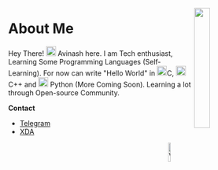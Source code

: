 <!--Git Pic-->
<a href="#"><img align="right" src="https://avatars.githubusercontent.com/u/56125142?v=4" width="25%"/></a>

<!--About me-->
<h1>About Me</h1>
<p>Hey There! <a href="#"><img src="https://media.giphy.com/media/hvRJCLFzcasrR4ia7z/giphy.gif" width="20"></a> Avinash here. I am Tech enthusiast, Learning Some Programming Languages (Self-Learning). For now can write "Hello World" in <a href="#"><img width="20" src="https://www.joshinnovations.com/adminstyles/img/gallery/1612173696.png"></a>C, <a href="#"><img width="20" src="https://www.freeiconspng.com/uploads/c--logo-icon-0.png"/></a> C++
    and <a href="#"><img width="20" src="https://sonhasoftware.com/wp-content/uploads/2021/07/python.png"></a> Python (More Coming Soon). Learning a lot through Open-source Community.</p>

<!-- Contact -->
<!-- <details>
<summary> -->
<b>Contact</b>
    <ul>
        <li><a href="https://t.me/davinash1997">Telegram</a></li>
        <li><a href="https://forum.xda-developers.com/member.php?u=7782180"> XDA </a></li>
    </ul>
<!-- </details> -->

<!-- Contributions
<details>
<summary><b>My Contributions</b></summary>
<br>
<ul>
    <details>
    <summary><b>Kernel(s)</b></summary>
    <br>
        <ul>
            <li><details>
            <summary>AEON Kernel <b>For Exynos 7870</b></summary>
                <ul>
                    <li><a href="https://github.com/davinash97/AEON"> Source </a></li>
                    <li><a href="https://github.com/davinash97/AEON/releases"> Prebuilts </a></li>
                </ul>
                </details></li>
        </ul>
        <ul>
            </details>
            <details>
            <summary><b>Telegram Bot</b></summary>
                <ul>
                    <li><a href="https://github.com/davinash97/avabot">Source</a></li>
                    <li><a href="https://t.me/davinash97bot">Link to Bot</a></li>
                </ul>
            </details>
            <details>
            <summary><b>Kitchen </b><i>(More Like Unpacker and Repacker)</i></summary>
                <ul>
                    <li><a href="https://github.com/neel0210/dynamic">Dynamic Unpacker</a></li>
                </ul>
            </details>
            <details>
            <summary><b>Shell </b><i>(Tried to make it easy for Beginners.)</i></summary>
                <ul>
                    <li><a href="https://github.com/davinash97/shell">Shell for beginners</a></li>
                </ul>
            </details>
            <details>
            <summary><b>Shellgram </b><i>(For Developers, to send Files to Chat/Channel using shell)</i></summary>
                <ul>
                    <li><a href="https://github.com/davinash97/shellgram">Shellgram</a></li>
                </ul>
            </details>
        </ul>
    </details>
</ul>
-->
<!--Visitor Badge-->
<img src="https://visitor-badge.laobi.icu/badge?page_id=davinash97.davinash97" alt="VisitorBadge" align="right" width="10%">
